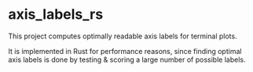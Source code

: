 # axis_labels_rs

This project computes optimally readable axis labels for terminal plots.

It is implemented in Rust for performance reasons, since finding optimal axis
labels is done by testing & scoring a large number of possible labels.
